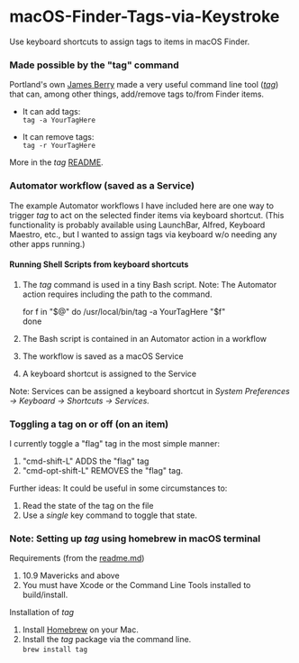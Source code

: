 # macOS-Finder-Tags-via-Keystroke  
Use keyboard shortcuts to assign tags to items in macOS Finder.

### Made possible by the "tag" command    
Portland's own [James Berry](https://github.com/jdberry) made a very useful command line tool (_[tag](https://github.com/jdberry/tag)_) that can, among other things, add/remove tags to/from Finder items.  

- It can add tags:  
	`tag -a YourTagHere`  

- It can remove tags:  
	`tag -r YourTagHere`

More in the _tag_ [README](https://github.com/jdberry/tag).  

### Automator workflow (saved as a Service)
The example Automator workflows I have included here are one way to trigger _tag_ to act on the selected finder items via keyboard shortcut. (This functionality is probably available using LaunchBar, Alfred, Keyboard Maestro, etc., but I wanted to assign tags via keyboard w/o needing any other apps running.)  


#### Running Shell Scripts from keyboard shortcuts  
1. The _tag_ command is used in a tiny Bash script. Note: The Automator action requires including the path to the command.

    for f in "$@"  
    do  
    /usr/local/bin/tag -a YourTagHere "$f"  
    done  

2. The Bash script is contained in an Automator action in a workflow  
3. The workflow is saved as a macOS Service  
4. A keyboard shortcut is assigned to the Service  

Note: Services can be assigned a keyboard shortcut in _System Preferences -> Keyboard -> Shortcuts -> Services._  

### Toggling a tag on or off (on an item)  
I currently toggle a "flag" tag in the most simple manner:  
1. "cmd-shift-L" ADDS the "flag" tag  
2. "cmd-opt-shift-L" REMOVES the "flag" tag.  

Further ideas: It could be useful in some circumstances to:
1. Read the state of the tag on the file  
2. Use a _single_ key command to toggle that state.  

### Note: Setting up _tag_ using homebrew in macOS terminal  
Requirements (from the [readme.md](https://github.com/jdberry/tag/blob/master/README.md))  
1. 10.9 Mavericks and above  
2. You must have Xcode or the Command Line Tools installed to build/install.  

Installation of _tag_  
1. Install [Homebrew](https://github.com/Homebrew/brew/) on your Mac.  
2. Install the _tag_ package via the command line.  
`brew install tag`  
